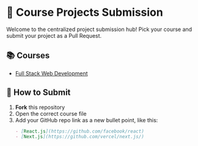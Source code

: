 # 🚀 Course Projects Submission

Welcome to the centralized project submission hub! Pick your course and submit your project as a Pull Request.

## 📚 Courses
- [Full Stack Web Development](full-stack-web-development_37.md)

## 📌 How to Submit

1. **Fork** this repository
2. Open the correct course file
3. Add your GitHub repo link as a new bullet point, like this:
   ```md
   - [React.js](https://github.com/facebook/react)
   - [Next.js](https://github.com/vercel/next.js/)
  
